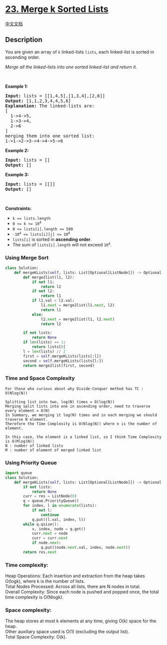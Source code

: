 # [23. Merge k Sorted Lists](https://leetcode.com/problems/merge-k-sorted-lists)

[中文文档](/solution/0000-0099/0023.Merge%20k%20Sorted%20Lists/README.md)

## Description

<!-- description:start -->

<p>You are given an array of <code>k</code> linked-lists <code>lists</code>, each linked-list is sorted in ascending order.</p>

<p><em>Merge all the linked-lists into one sorted linked-list and return it.</em></p>

<p>&nbsp;</p>
<p><strong class="example">Example 1:</strong></p>

<pre>
<strong>Input:</strong> lists = [[1,4,5],[1,3,4],[2,6]]
<strong>Output:</strong> [1,1,2,3,4,4,5,6]
<strong>Explanation:</strong> The linked-lists are:
[
  1-&gt;4-&gt;5,
  1-&gt;3-&gt;4,
  2-&gt;6
]
merging them into one sorted list:
1-&gt;1-&gt;2-&gt;3-&gt;4-&gt;4-&gt;5-&gt;6
</pre>

<p><strong class="example">Example 2:</strong></p>

<pre>
<strong>Input:</strong> lists = []
<strong>Output:</strong> []
</pre>

<p><strong class="example">Example 3:</strong></p>

<pre>
<strong>Input:</strong> lists = [[]]
<strong>Output:</strong> []
</pre>

<p>&nbsp;</p>
<p><strong>Constraints:</strong></p>

<ul>
	<li><code>k == lists.length</code></li>
	<li><code>0 &lt;= k &lt;= 10<sup>4</sup></code></li>
	<li><code>0 &lt;= lists[i].length &lt;= 500</code></li>
	<li><code>-10<sup>4</sup> &lt;= lists[i][j] &lt;= 10<sup>4</sup></code></li>
	<li><code>lists[i]</code> is sorted in <strong>ascending order</strong>.</li>
	<li>The sum of <code>lists[i].length</code> will not exceed <code>10<sup>4</sup></code>.</li>
</ul>


### Using Merge Sort
```python
class Solution:
    def mergeKLists(self, lists: List[Optional[ListNode]]) -> Optional[ListNode]:
        def merge2list(l1, l2):
            if not l1:
                return l2
            if not l2:
                return l1
            if l1.val < l2.val:
                l1.next = merge2list(l1.next, l2)
                return l1
            else:
                l2.next = merge2list(l1, l2.next)
                return l2

        if not lists:
            return None
        if len(lists) == 1:
            return lists[0]
        l = len(lists) // 2
        first = self.mergeKLists(lists[:l])
        second = self.mergeKLists(lists[l:])
        return merge2list(first, second)
```
### Time and Space Complexity
```
For those who curious about why Divide-Conquer method has TC : O(Nlog(N))

Splitting list into two, log(N) times = O(log(N))
Merging split lists into one in ascending order, need to traverse every element = O(N)
In Summary, we merging it log(N) times and in each merging we should traverse N element.
Therefore the Time Complexity is O(Nlog(N)) where n is the number of element.

In this case, the element is a linked list, so I think Time Complexity is O(Mlog(N))
N : number of linked lists
M : number of element of merged linked list
```


### Using Priority Queue
```python
import queue
class Solution:
    def mergeKLists(self, lists: List[Optional[ListNode]]) -> Optional[ListNode]:
        if not lists:
            return None
        curr = res = ListNode(0)
        q = queue.PriorityQueue()
        for index, l in enumerate(lists):
            if not l:
                continue
            q.put((l.val, index, l))
        while q.qsize():
            v, index, node = q.get()
            curr.next = node
            curr = curr.next
            if node.next:
                q.put((node.next.val, index, node.next))
        return res.next
```


### Time complexity:
Heap Operations: Each insertion and extraction from the heap takes O(logk), where k is the number of lists.  
Total Nodes Processed: Across all lists, there are N nodes in total.  
Overall Complexity: Since each node is pushed and popped once, the total time complexity is O(Nlogk).  
### Space complexity:
The heap stores at most k elements at any time, giving O(k) space for the heap.  
Other auxiliary space used is O(1) (excluding the output list).  
Total Space Complexity: O(k).  
